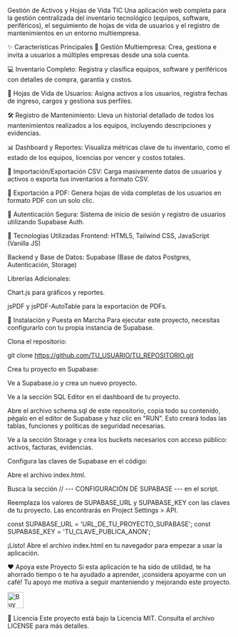 Gestión de Activos y Hojas de Vida TIC
Una aplicación web completa para la gestión centralizada del inventario tecnológico (equipos, software, periféricos), el seguimiento de hojas de vida de usuarios y el registro de mantenimientos en un entorno multiempresa.

✨ Características Principales
🏢 Gestión Multiempresa: Crea, gestiona e invita a usuarios a múltiples empresas desde una sola cuenta.

💻 Inventario Completo: Registra y clasifica equipos, software y periféricos con detalles de compra, garantía y costos.

👤 Hojas de Vida de Usuarios: Asigna activos a los usuarios, registra fechas de ingreso, cargos y gestiona sus perfiles.

🛠️ Registro de Mantenimiento: Lleva un historial detallado de todos los mantenimientos realizados a los equipos, incluyendo descripciones y evidencias.

📊 Dashboard y Reportes: Visualiza métricas clave de tu inventario, como el estado de los equipos, licencias por vencer y costos totales.

🔄 Importación/Exportación CSV: Carga masivamente datos de usuarios y activos o exporta tus inventarios a formato CSV.

📄 Exportación a PDF: Genera hojas de vida completas de los usuarios en formato PDF con un solo clic.

🔐 Autenticación Segura: Sistema de inicio de sesión y registro de usuarios utilizando Supabase Auth.

🚀 Tecnologías Utilizadas
Frontend: HTML5, Tailwind CSS, JavaScript (Vanilla JS)

Backend y Base de Datos: Supabase (Base de datos Postgres, Autenticación, Storage)

Librerías Adicionales:

Chart.js para gráficos y reportes.

jsPDF y jsPDF-AutoTable para la exportación de PDFs.

🔧 Instalación y Puesta en Marcha
Para ejecutar este proyecto, necesitas configurarlo con tu propia instancia de Supabase.

Clona el repositorio:

git clone https://github.com/TU_USUARIO/TU_REPOSITORIO.git

Crea tu proyecto en Supabase:

Ve a Supabase.io y crea un nuevo proyecto.

Ve a la sección SQL Editor en el dashboard de tu proyecto.

Abre el archivo schema.sql de este repositorio, copia todo su contenido, pégalo en el editor de Supabase y haz clic en "RUN". Esto creará todas las tablas, funciones y políticas de seguridad necesarias.

Ve a la sección Storage y crea los buckets necesarios con acceso público: activos, facturas, evidencias.

Configura las claves de Supabase en el código:

Abre el archivo index.html.

Busca la sección // --- CONFIGURACIÓN DE SUPABASE --- en el script.

Reemplaza los valores de SUPABASE_URL y SUPABASE_KEY con las claves de tu proyecto. Las encontrarás en Project Settings > API.

const SUPABASE_URL = 'URL_DE_TU_PROYECTO_SUPABASE';
const SUPABASE_KEY = 'TU_CLAVE_PUBLICA_ANON';

¡Listo! Abre el archivo index.html en tu navegador para empezar a usar la aplicación.

❤️ Apoya este Proyecto
Si esta aplicación te ha sido de utilidad, te ha ahorrado tiempo o te ha ayudado a aprender, ¡considera apoyarme con un café! Tu apoyo me motiva a seguir manteniendo y mejorando este proyecto.

<a href='https://ko-fi.com/miltondemo' target='_blank'>
<img height='36' style='border:0px;height:36px;' src='https://storage.ko-fi.com/cdn/kofi2.png?v=3' border='0' alt='Buy Me a Coffee at ko-fi.com' />
</a>

📜 Licencia
Este proyecto está bajo la Licencia MIT. Consulta el archivo LICENSE para más detalles.
